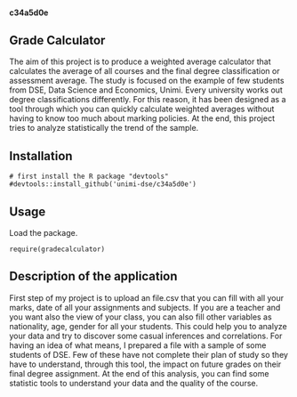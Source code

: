 #### c34a5d0e
## Grade Calculator



The aim of this project is to produce a weighted average calculator that calculates the average of all courses and the final degree classification or assessment average. The study is focused on the example of few students from DSE, Data Science and Economics, Unimi. Every university works out degree classifications differently. For this reason, it has been designed as a tool through which you can quickly calculate weighted averages without having to know too much about marking policies. At the end, this project tries to analyze statistically the trend of the sample.

## Installation
```
# first install the R package "devtools" 
#devtools::install_github('unimi-dse/c34a5d0e')

```

## Usage

Load the package.
```
require(gradecalculator)

```

## Description of the application
First step of my project is to upload an file.csv that you can fill with all your marks, date of all your assignments and subjects. If you are a teacher and you want also the view of your class, you can also fill other variables as nationality, age, gender for all your students. This could help you to analyze your data and try to discover some casual inferences and correlations. 
For having an idea of what means, I prepared a file with a sample of some students of DSE. Few of these have not complete their plan of study so they have to understand, through this tool, the impact on future grades on their final degree assignment. 
At the end of this analysis, you can find some statistic tools to understand your data and the quality of the course. 
